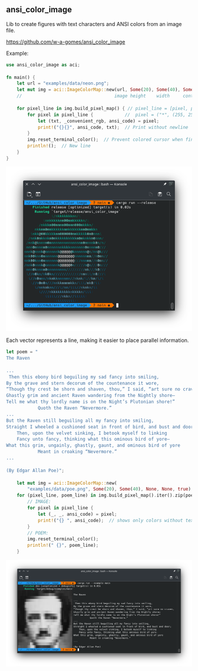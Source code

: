 ## ansi_color_image

Lib to create figures with text characters and ANSI colors from an image file.

https://github.com/w-a-gomes/ansi_color_image

Example:

```rust
use ansi_color_image as aci;

fn main() {
    let url = "examples/data/neon.png";
    let mut img = aci::ImageColorMap::new(url, Some(20), Some(40), Some(20.0), Some(-15), false);
    //                                   image height    width     contrast    brightness bg_color

    for pixel_line in img.build_pixel_map() { // pixel_line = [pixel, pixel, pixel]
        for pixel in pixel_line {            //  pixel = ("*", (255, 255, 255), "\x1b[38;2;0;0;0m")
            let (txt, _convenient_rgb, ansi_code) = pixel;
            print!("{}{}", ansi_code, txt);  // Print without newline
        }
        img.reset_terminal_color();  // Prevent colored cursor when finished
        println!();  // New line
    }
}
```
![Image](data/screenshot_01.png "screenshot")

Each vector represents a line, making it easier to place parallel information.

```rust
let poem = "
The Raven

...
 Then this ebony bird beguiling my sad fancy into smiling,
By the grave and stern decorum of the countenance it wore,
“Though thy crest be shorn and shaven, thou,” I said, “art sure no craven,
Ghastly grim and ancient Raven wandering from the Nightly shore—
Tell me what thy lordly name is on the Night’s Plutonian shore!”
            Quoth the Raven “Nevermore.”
...
But the Raven still beguiling all my fancy into smiling,
Straight I wheeled a cushioned seat in front of bird, and bust and door;
    Then, upon the velvet sinking, I betook myself to linking
    Fancy unto fancy, thinking what this ominous bird of yore—
What this grim, ungainly, ghastly, gaunt, and ominous bird of yore
            Meant in croaking “Nevermore.”
...

(By Edgar Allan Poe)";

    let mut img = aci::ImageColorMap::new(
        "examples/data/poe.png", Some(20), Some(40), None, None, true);
    for (pixel_line, poem_line) in img.build_pixel_map().iter().zip(poem.split("\n")) {
        // IMAGE:
        for pixel in pixel_line {
            let (_, _, ansi_code) = pixel;
            print!("{} ", ansi_code);  // shows only colors without text character
        }
        // POEM:
        img.reset_terminal_color();
        println!(" {}", poem_line);
    }
```
![Image](data/screenshot_02.png "screenshot")
